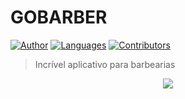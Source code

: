 # GOBARBER

[![Author](https://img.shields.io/badge/author-GabrielPaiva-7159c1?style=flat-square)](https://github.com/gpaiva00)
[![Languages](https://img.shields.io/github/languages/count/gpaiva00/gobarber?color=7159c1&style=flat-square)](#)
[![Contributors](https://img.shields.io/github/contributors/gpaiva00/gobarber?color=7159c1&style=flat-square)](https://github.com/gpaiva00/gobarber/graphs/contributors)

> Incrível aplicativo para barbearias

<p align="center">
 <img src="./src/assets/demo.gif" />
</p>

